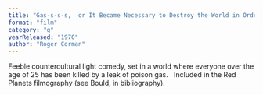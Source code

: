 ```yaml
---
title: "Gas-s-s-s,  or It Became Necessary to Destroy the World in Order to Save It"
format: "film"
category: "g"
yearReleased: "1970"
author: "Roger Corman"
---
```

Feeble countercultural light comedy, set in a world where  everyone over the age of 25 has been killed by a leak of poison gas.
 
Included in the Red  Planets filmography (see Bould, in bibliography).
